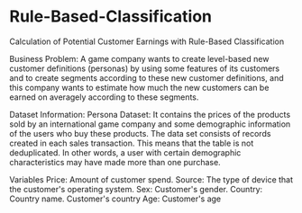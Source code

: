 # Rule-Based-Classification
Calculation of Potential Customer Earnings with Rule-Based Classification

Business Problem:
A game company wants to create level-based new customer definitions (personas) by using some features of its customers and to create segments according to these new customer definitions, and this company wants to estimate how much the new customers can be earned on averagely according to these segments.

Dataset Information:
Persona Dataset: It contains the prices of the products sold by an international game company and some demographic information of the users who buy these products. The data set consists of records created in each sales transaction. This means that the table is not deduplicated. In other words, a user with certain demographic characteristics may have made more than one purchase.

Variables
Price: Amount of customer spend.
Source: The type of device that the customer's operating system.
Sex: Customer's gender.
Country: Country name. Customer's country
Age: Customer's age

